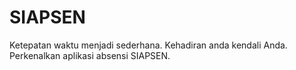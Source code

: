 # SIAPSEN
Ketepatan waktu menjadi sederhana. Kehadiran anda kendali Anda. Perkenalkan aplikasi absensi SIAPSEN.

